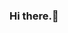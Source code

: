 ### Hi there.👋

<!--
**zhanss31/zhanss31** is a ✨ _special_ ✨ repository because its `README.md` (this file) appears on your GitHub profile.
My name is Zhansaya, I am a Frontend developer. Welcome to my GitHub profile!

Here are some ideas to get you started:

- 🔭 I’m currently working on ...
- 🌱 I’m currently learning ...
- 👯 I’m looking to collaborate on ...
- 🤔 I’m looking for help with ...
- 💬 Ask me about ...
- 📫 How to reach me: ...
- 😄 Pronouns: ...
- ⚡ Fun fact: ...
-->
